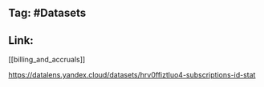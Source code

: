 ## Tag: #Datasets 
## Link:
[[billing_and_accruals]]

https://datalens.yandex.cloud/datasets/hrv0ffiztluo4-subscriptions-id-stat
